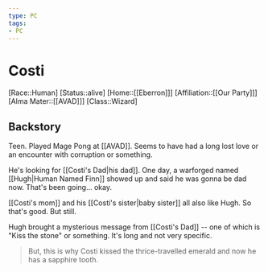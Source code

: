 ```yaml
---
type: PC
tags:
- PC
---
```


# Costi
[Race::Human]
[Status::alive]
[Home::[[Eberron]]]
[Affiliation::[[Our Party]]]
[Alma Mater::[[AVAD]]]
[Class::Wizard]

## Backstory
Teen. Played Mage Pong at [[AVAD]]. Seems to have had a long lost love or an encounter with corruption or something. 

He's looking for [[Costi's Dad|his dad]]. One day, a warforged named [[Hugh|Human Named Finn]] showed up and said he was gonna be dad now. That's been going... okay.

[[Costi's mom]] and his [[Costi's sister|baby sister]] all also like Hugh. So that's good. But still.

Hugh brought a mysterious message from [[Costi's Dad]] -- one of which is "Kiss the stone" or something. It's long and not very specific. 

> But, this is why Costi kissed the thrice-travelled emerald and now he has a sapphire tooth. 

